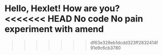 Hello, Hexlet! How are you?
<<<<<<< HEAD
No code No pain
experiment with amend
=======
>>>>>>> df63e329eb1dcdd323ff2832414f91e9c6cb3780
